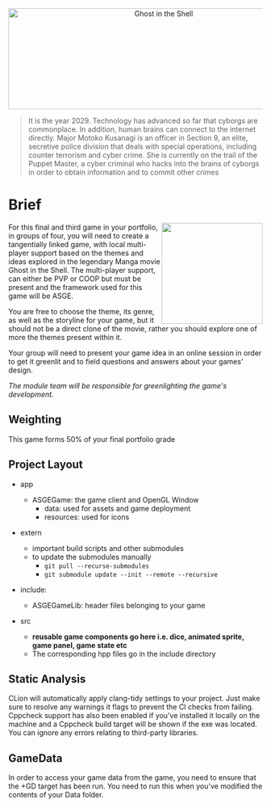 <div align="center">
  <img width="600" height="200" src="https://external-content.duckduckgo.com/iu/?u=http%3A%2F%2Fimg.huffingtonpost.com%2Fasset%2Fscalefit_720_noupscale%2F58f9108d2600001b00c46cfe.jpg&f=1&nofb=1" alt="Ghost in the Shell">
</div>

> It is the year 2029. Technology has advanced so far that cyborgs are commonplace.
> In addition, human brains can connect to the internet directly. Major Motoko Kusanagi
> is an officer in Section 9, an elite, secretive police division that deals with special
> operations, including counter terrorism and cyber crime. She is currently on the trail
> of the Puppet Master, a cyber criminal who hacks into the brains of cyborgs in order to
> obtain information and to commit other crimes

# Brief

<img src="https://external-content.duckduckgo.com/iu/?u=https%3A%2F%2Fimage.tmdb.org%2Ft%2Fp%2Foriginal%2Fv5NNSikH5w7Bz8SDcqxLEwVD4wW.jpg&f=1&nofb=1" style="width:200px; float:right;" alt=""/>

For this final and third game in your portfolio, in groups of four, you will
need to create a tangentially linked game, with local multi-player support based
on the themes and ideas explored in the legendary Manga movie Ghost in the Shell.
The multi-player support, can either be PVP or COOP but must be present and the
framework used for this game will be ASGE.

You are free to choose the theme, its genre, as well as the storyline for
your game, but it should not be a direct clone of the movie, rather you should
explore one of more the themes present within it.

Your group will need to present your game idea in an online session in order
to get it greenlit and to field questions and answers about your games' design.

*The module team will be responsible for greenlighting the game's development.*

Weighting
------
This game forms 50% of your final portfolio grade

Project Layout
------
* app
  * ASGEGame: the game client and OpenGL Window
    * data: used for assets and game deployment
    * resources: used for icons 
  
* extern
  * important build scripts and other submodules
  * to update the submodules manually
    * `git pull --recurse-submodules`
    * `git submodule update --init --remote --recursive`
  
* include:
  * ASGEGameLib: header files belonging to your game 
* src 
  * **reusable game components go here i.e. dice, animated sprite, game panel, game state  etc** 
  * The corresponding hpp files go in the include directory
   
   
Static Analysis
------
CLion will automatically apply clang-tidy settings to your project.
Just make sure to resolve any warnings it flags to prevent the CI checks
from failing. Cppcheck support has also been enabled if you've installed
it locally on the machine and a Cppcheck build target will be shown if the
exe was located. You can ignore any errors relating to third-party libraries. 

GameData
------
In order to access your game data from the game, you need to ensure that the +GD target has been run. You need to run this when you've modified the contents of your Data folder. 
